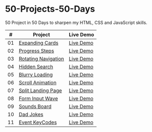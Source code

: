 # 50-Projects-50-Days
50 Project in 50 Days to sharpen my HTML, CSS and JavaScript skills.

|  #  | Project                                                                                                                     | Live Demo                                                                         |
| :-: | --------------------------------------------------------------------------------------------------------------------------- | --------------------------------------------------------------------------------- |
| 01  | [Expanding Cards](https://github.com/noe-cruz-88/50-Projects-50-Days/tree/main/expanding-cards)                             | [Live Demo](https://codepen.io/noe_cruz_88/pen/MWLJgGb)                           |
| 02  | [Progress Steps](https://github.com/noe-cruz-88/50-Projects-50-Days/tree/main/progress-steps)                               | [Live Demo](https://codepen.io/noe_cruz_88/pen/jOdyOqm)                           |
| 03  | [Rotating Navigation](https://github.com/noe-cruz-88/50-Projects-50-Days/tree/main/rotating-nav)                            | [Live Demo](https://codepen.io/noe_cruz_88/pen/NWodWbd)                           |
| 04  | [Hidden Search](https://github.com/noe-cruz-88/50-Projects-50-Days/tree/main/hidden-search)                                 | [Live Demo](https://codepen.io/noe_cruz_88/pen/eYxgYeK)                           |
| 05  | [Blurry Loading](https://github.com/noe-cruz-88/50-Projects-50-Days/tree/main/blurry-loading)                               | [Live Demo](https://codepen.io/noe_cruz_88/pen/rNPjJzW)                           |
| 06  | [Scroll Animation](https://github.com/noe-cruz-88/50-Projects-50-Days/tree/main/scroll-animation)                           | [Live Demo](https://codepen.io/noe_cruz_88/pen/xxMqMJd)                           |
| 07  | [Split Landing Page](https://github.com/noe-cruz-88/50-Projects-50-Days/tree/main/split-landing-page)                       | [Live Demo](https://codepen.io/noe_cruz_88/pen/QWYvMyg)                           |
| 08  | [Form Input Wave](https://github.com/noe-cruz-88/50-Projects-50-Days/tree/main/form-input-wave)                             | [Live Demo](https://codepen.io/noe_cruz_88/pen/wvNepZe)                           |
| 09  | [Sounds Board](https://github.com/noe-cruz-88/50-Projects-50-Days/tree/main/sound-board)                                    | [Live Demo](https://codepen.io/noe_cruz_88/pen/poGpQWZ)                           |
| 10  | [Dad Jokes](https://github.com/noe-cruz-88/50-Projects-50-Days/tree/main/dad-jokes)                                         | [Live Demo](https://codepen.io/noe_cruz_88/pen/jOdXqyV)                           |
| 11  | [Event KeyCodes](https://github.com/noe-cruz-88/50-Projects-50-Days/tree/main/event-keycodes)                               | [Live Demo](https://codepen.io/noe_cruz_88/pen/rNPEMQQ)                           |
